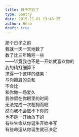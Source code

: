 ```yaml
---  
title: 日子将近了  
type: poetry  
date: 2015-11-01 13:48:25  
author: Herb  
draft: true
---  
```

那个日子之前  
我就一天一天地数了  
数了比三年略短一些  
——毕竟我也不是一开始就喜欢你的    
我的精打细算下  
求得一个这样的结果：  
与你擦肩的总和  
不会比  
和你做一场爱久  
我停留在你眼里的时间  
无法完成一次相拥而眠    
然而我不会放不下你的  
也不是一开始放下的  
有些生命从你诞生开始书写  
有些命运从你诞生就已决定